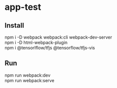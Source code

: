 # app-test
## Install
npm i -D webpack webpack:cli webpack-dev-server \
npm i -D html-webpack-plugin \
npm i @tensorlflow/tfjs @tensorflow/tfjs-vis

## Run
npm run webpack:dev \
npm run webpack:serve
